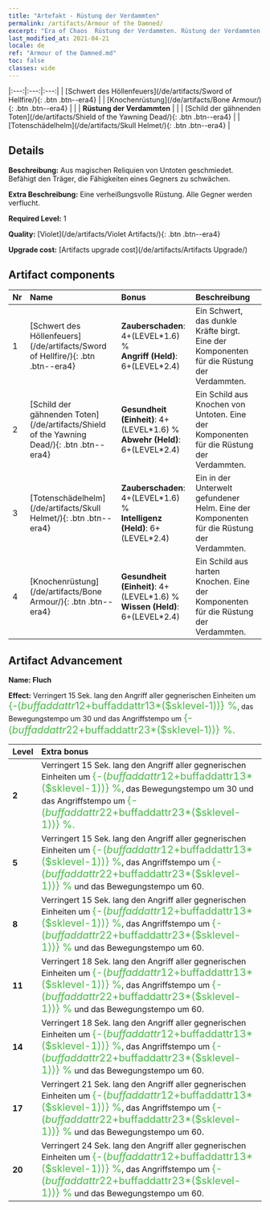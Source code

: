 ```yaml
---
title: "Artefakt - Rüstung der Verdammten"
permalink: /artifacts/Armour of the Damned/
excerpt: "Era of Chaos  Rüstung der Verdammten. Rüstung der Verdammten Aus magischen Reliquien von Untoten geschmiedet. Befähigt den Träger, die Fähigkeiten eines Gegners zu schwächen."
last_modified_at: 2021-04-21
locale: de
ref: "Armour of the Damned.md"
toc: false
classes: wide
---
```


  |:---:|:---:|:---:| 
  | [Schwert des Höllenfeuers](/de/artifacts/Sword of Hellfire/){: .btn .btn--era4} |   | [Knochenrüstung](/de/artifacts/Bone Armour/){: .btn .btn--era4} | 
  |   | **Rüstung der Verdammten** |  | 
  | [Schild der gähnenden Toten](/de/artifacts/Shield of the Yawning Dead/){: .btn .btn--era4} |   | [Totenschädelhelm](/de/artifacts/Skull Helmet/){: .btn .btn--era4} | 


## Details

 **Beschreibung:** Aus magischen Reliquien von Untoten geschmiedet. Befähigt den Träger, die Fähigkeiten eines Gegners zu schwächen.

 **Extra Beschreibung:** Eine verheißungsvolle Rüstung. Alle Gegner werden verflucht.

 **Required Level:** 1

 **Quality:** [Violet](/de/artifacts/Violet Artifacts/){: .btn .btn--era4}

 **Upgrade cost:** [Artifacts upgrade cost](/de/artifacts/Artifacts Upgrade/)



## Artifact components

  | Nr |    Name    |   Bonus | Beschreibung | 
  |:---|:-----------|:--------|:------------| 
  | 1 | [Schwert des Höllenfeuers](/de/artifacts/Sword of Hellfire/){: .btn .btn--era4} | **Zauberschaden**: 4+(LEVEL\*1.6) %<br/>**Angriff (Held)**: 6+(LEVEL\*2.4) | Ein Schwert, das dunkle Kräfte birgt. Eine der Komponenten für die Rüstung der Verdammten. | 
  | 2 | [Schild der gähnenden Toten](/de/artifacts/Shield of the Yawning Dead/){: .btn .btn--era4} | **Gesundheit (Einheit)**: 4+(LEVEL\*1.6) %<br/>**Abwehr (Held)**: 6+(LEVEL\*2.4) | Ein Schild aus Knochen von Untoten. Eine der Komponenten für die Rüstung der Verdammten. | 
  | 3 | [Totenschädelhelm](/de/artifacts/Skull Helmet/){: .btn .btn--era4} | **Zauberschaden**: 4+(LEVEL\*1.6) %<br/>**Intelligenz (Held)**: 6+(LEVEL\*2.4) | Ein in der Unterwelt gefundener Helm. Eine der Komponenten für die Rüstung der Verdammten. | 
  | 4 | [Knochenrüstung](/de/artifacts/Bone Armour/){: .btn .btn--era4} | **Gesundheit (Einheit)**: 4+(LEVEL\*1.6) %<br/>**Wissen (Held)**: 6+(LEVEL\*2.4) | Ein Schild aus harten Knochen. Eine der Komponenten für die Rüstung der Verdammten. | 


## Artifact Advancement

 **Name: Fluch**

 **Effect:** Verringert 15 Sek. lang den Angriff aller gegnerischen Einheiten um <span style="color: #48b946;font-size:20px">{-($buffaddattr12+$buffaddattr13*($sklevel-1))} %</span>, das Bewegungstempo um 30 und das Angriffstempo um <span style="color: #48b946;font-size:20px">{-($buffaddattr22+$buffaddattr23*($sklevel-1))} %.</span>

  |  Level  |    Extra bonus  | 
  |:--------|:----------------| 
  | **2** | Verringert 15 Sek. lang den Angriff aller gegnerischen Einheiten um <span style="color: #48b946;font-size:20px">{-($buffaddattr12+$buffaddattr13*($sklevel-1))} %</span>, das Bewegungstempo um 30 und das Angriffstempo um <span style="color: #48b946;font-size:20px">{-($buffaddattr22+$buffaddattr23*($sklevel-1))} %.</span> | 
  | **5** | Verringert 15 Sek. lang den Angriff aller gegnerischen Einheiten um <span style="color: #48b946;font-size:20px">{-($buffaddattr12+$buffaddattr13*($sklevel-1))} %</span>, das Angriffstempo um <span style="color: #48b946;font-size:20px">{-($buffaddattr22+$buffaddattr23*($sklevel-1))} %</span> und das Bewegungstempo um 60. | 
  | **8** | Verringert 15 Sek. lang den Angriff aller gegnerischen Einheiten um <span style="color: #48b946;font-size:20px">{-($buffaddattr12+$buffaddattr13*($sklevel-1))} %</span>, das Angriffstempo um <span style="color: #48b946;font-size:20px">{-($buffaddattr22+$buffaddattr23*($sklevel-1))} %</span> und das Bewegungstempo um 60. | 
  | **11** | Verringert 18 Sek. lang den Angriff aller gegnerischen Einheiten um <span style="color: #48b946;font-size:20px">{-($buffaddattr12+$buffaddattr13*($sklevel-1))} %</span>, das Angriffstempo um <span style="color: #48b946;font-size:20px">{-($buffaddattr22+$buffaddattr23*($sklevel-1))} %</span> und das Bewegungstempo um 60. | 
  | **14** | Verringert 18 Sek. lang den Angriff aller gegnerischen Einheiten um <span style="color: #48b946;font-size:20px">{-($buffaddattr12+$buffaddattr13*($sklevel-1))} %</span>, das Angriffstempo um <span style="color: #48b946;font-size:20px">{-($buffaddattr22+$buffaddattr23*($sklevel-1))} %</span> und das Bewegungstempo um 60. | 
  | **17** | Verringert 21 Sek. lang den Angriff aller gegnerischen Einheiten um <span style="color: #48b946;font-size:20px">{-($buffaddattr12+$buffaddattr13*($sklevel-1))} %</span>, das Angriffstempo um <span style="color: #48b946;font-size:20px">{-($buffaddattr22+$buffaddattr23*($sklevel-1))} %</span> und das Bewegungstempo um 60. | 
  | **20** | Verringert 24 Sek. lang den Angriff aller gegnerischen Einheiten um <span style="color: #48b946;font-size:20px">{-($buffaddattr12+$buffaddattr13*($sklevel-1))} %</span>, das Angriffstempo um <span style="color: #48b946;font-size:20px">{-($buffaddattr22+$buffaddattr23*($sklevel-1))} %</span> und das Bewegungstempo um 60. | 

